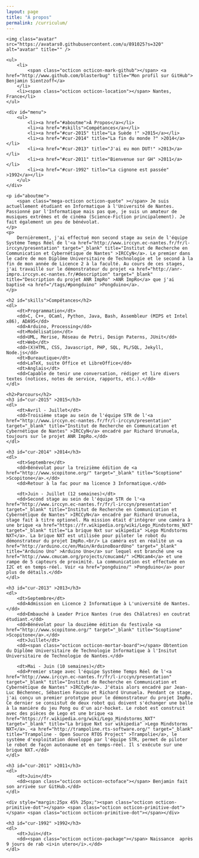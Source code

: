 ```yaml
---
layout: page
title: "À propos"
permalink: /curriculum/
---
```

<div id="cv-header">

    <img class="avatar" src="https://avatars0.githubusercontent.com/u/891025?s=320" alt="avatar" title="" />

    <ul>
        <li>
            <span class="octicon octicon-mark-github"></span> <a href="http://www.github.com/blasterbug" title="Mon profil sur GitHub"> Benjamin Sientzoff</a>
        </li>
        <li><span class="octicon octicon-location"></span> Nantes, France</li>
    </ul>

    <div id="menu">
        <ul>
            <li><a href="#aboutme">À Propos</a></li>
            <li><a href="#skills">Compétances</a></li>
			<li><a href="#cur-2015" title="La Suède !" >2015</a></li>
            <li><a href="#cur-2014" title="La fin du monde ?" >2014</a></li>
            <li><a href="#cur-2013" title="J'ai eu mon DUT!" >2013</a></li>
            <li><a href="#cur-2011" title="Bienvenue sur GH" >2011</a></li>
            <li><a href="#cur-1992" title="La cignone est passée" >1992</a></li>
        </ul>
    </div>

</div>

<section>

    <p id="aboutme">
        <span class="mega-octicon octicon-quote" ></span> Je suis actuellement étudiant en Informatique à l'Université de Nantes. Passionné par l'Informatique mais pas que, je suis un amateur de musiques extrêmes et de cinéma (Science-Fiction principalement). Je fait également un peu de bénévolat.
    </p>
    <p>
        Dernièrement, j'ai effectué mon second stage au sein de l'équipe Système Temps Réel de l'<a href="http://www.irccyn.ec-nantes.fr/fr/l-irccyn/presentation" target="_blank" title="Institut de Recherche en Communication et Cybernétique de Nantes" >IRCCyN</a>. Le premier dans le cadre de mon Diplôme Universitaire de Technologie et le second à la fin de mon année de Licence 2 à la faculté. Au cours de ces stages, j'ai travaillé sur le démonstrateur du projet <a href="http://anr-impro.irccyn.ec-nantes.fr/#description" target="_blank" title="Description du projet ANR ImpRo" >ANR ImpRo</a> que j'ai baptisé <a href="/tags/#pongduino" >Pongduino</a>.
    </p>

    <h2 id="skills">Compétances</h2>
    <dl>
        <dt>Programmation</dt>
        <dd>C, C++, OCaml, Python, Java, Bash, Assembleur (MIPS et Intel x86), ADA95</dd>
        <dd>Arduino, Processing</dd>
        <dt>Modélisation</dt>
        <dd>UML, Merise, Réseau de Petri, Design Paterns, JUnit</dd>
        <dt>Web</dt>
        <dd>(X)HTML, CSS, Javascript, PHP, SQL, PL/SQL, Jekyll, Node.js</dd>
        <dt>Bureautique</dt>
        <dd>LaTeX, suite Office et LibreOffice</dd>
        <dt>Anglais</dt>
        <dd>Capable de tenir une conversation, rédiger et lire divers textes (notices, notes de service, rapports, etc.).</dd>
    </dl>

    <h2>Parcours</h2>
    <h3 id="cur-2015" >2015</h3>
    <dl>
        <dt>Avril - Juillet</dt>
        <dd>Troisième stage au sein de l'équipe STR de l'<a href="http://www.irccyn.ec-nantes.fr/fr/l-irccyn/presentation" target="_blank" title="Institut de Recherche en Communication et Cybernétique de Nantes" >IRCCyN</a> encadré par Richard Urunuela, toujours sur le projet ANR ImpRo.</dd>
    </dl>

    <h3 id="cur-2014" >2014</h3>
    <dl>
        <dt>Septembre</dt>
        <dd>Bénévolat pour la treizième édition de <a href="http://www.scopitone.org/" target="_blank" title="Scoptione" >Scopitone</a>.</dd>
        <dd>Retour à la fac pour ma licence 3 Informatique.</dd>

        <dt>Juin - Juillet (12 semaines)</dt>
        <dd>Second stage au sein de l'équipe STR de l'<a href="http://www.irccyn.ec-nantes.fr/fr/l-irccyn/presentation" target="_blank" title="Institut de Recherche en Communication et Cybernétique de Nantes" >IRCCyN</a> encadré par Richard Urunuela, stage fait à titre optionel. Ma mission était d'intégrer une caméra à une brique <a href="https://fr.wikipedia.org/wiki/Lego_Mindstorms_NXT" target="_blank" title="La brique Nxt sur wikipedia" >Lego Mindstorms NXT</a>. La brique NXT est utilisée pour piloter le robot du démonstrateur du projet ImpRo.<br/> La caméra est en réalité un <a href="http://arduino.cc/en/Main/ArduinoBoardUno" target="_blank" title="Arduino Uno" >Arduino Uno</a> sur lequel est branché une <a href="http://www.cmucam.org/projects/cmucam4/" >CMUcam4</a> et une rampe de 5 capteurs de proximité. La communication est effectuée en I2C et en temps-réel. Voir <a href="pongduino/" >Pongduino</a> pour plus de détails.</dd>
    </dl>

    <h3 id="cur-2013" >2013</h3>
    <dl>
        <dt>Septembre</dt>
        <dd>Admission en Licence 2 Informatique à L'université de Nantes.</dd>
        <dd>Embauché à Leader Price Nantes (rue des Châlatres) en coutrat étudiant.</dd>
        <dd>Bénévolat pour la douzième édition du festivale <a href="http://www.scopitone.org/" target="_blank" title="Scoptione" >Scopitone</a>.</dd>
        <dt>Juillet</dt>
        <dd><span class="octicon octicon-mortar-board"></span> Obtention du Diplôme Universitaire de Technologie Informatique à l'Insitut Universitaire de Technologie de Nantes.</dd>

        <dt>Mai - Juin (10 semaines)</dt>
        <dd>Premier stage avec l'équipe Système Temps Réel de l'<a href="http://www.irccyn.ec-nantes.fr/fr/l-irccyn/presentation" target="_blank" title="Institut de Recherche en Communication et Cybernétique de Nantes" >IRCCyN</a>. J'étais alors encadré par Jean-Luc Béchennec, Sébastien Faucou et Richard Urunuela. Pendant ce stage, j'ai conçu un premier prototype pour le démonstrateur du projet ImpRo. Ce dernier se consistut de deux robot qui doivent s'échanger une balle à la manière du jeu Pong ou d'un air-hocket. Le robot est construit avec des pièces de Lego et une brique <a href="https://fr.wikipedia.org/wiki/Lego_Mindstorms_NXT" target="_blank" title="La brique Nxt sur wikipedia" >Lego Mindstorms NXT</a>. <a href="http://trampoline.rts-software.org/" target="_blank" title="Trampoline - Open Source RTOS Project" >Trampolie</a>, le système d'exploitation développé par l'équipe STR, permet de piloter le robot de façon autonaume et en temps-réel. Il s'exécute sur une brique NXT.</dd>
    </dl>

    <h3 id="cur-2011" >2011</h3>
    <dl>
        <dt>Juin</dt>
        <dd><span class="octicon octicon-octoface"></span> Benjamin fait son arrivée sur GitHub.</dd>
    </dl>

    <div style="margin:25px 45% 25px;"><span class="octicon octicon-primitive-dot"></span> <span class="octicon octicon-primitive-dot"></span> <span class="octicon octicon-primitive-dot"></span></div>

    <h3 id="cur-1992" >1992</h3>
    <dl>
        <dt>Juin</dt>
        <dd><span class="octicon octicon-package"></span> Naissance  après 9 jours de rab <i>in utero</i>.</dd>
    </dl>
</section>